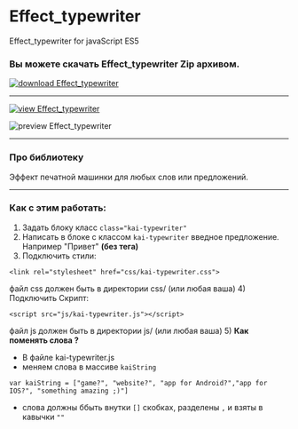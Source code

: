 # Effect_typewriter
Effect_typewriter for javaScript ES5

### Вы можете скачать  Effect_typewriter Zip архивом.
[![download Effect_typewriter](https://a.radikal.ru/a34/1802/4b/b81ed6707937.gif)](https://github.com/AndreiKaragayr/Effect_typewriter.git)

---
[![view Effect_typewriter](http://b.radikal.ru/b15/1802/8b/dded7f7e1100.gif
)]()

![preview Effect_typewriter](![(https://a.radikal.ru/a34/1802/4b/b81ed6707937.gif)] "typewriter")

***
### Про библиотеку
Эффект печатной машинки для любых слов или предложений.

***
### Как с этим работать:
1) Задать блоку класс `class="kai-typewriter"`
2) Написать в блоке с классом `kai-typewriter` введное предложение. Например "Привет" **(без тега)**
3) Подключить стили:
```
<link rel="stylesheet" href="css/kai-typewriter.css">
```
файл css должен быть в директории css/ (или любая ваша)
4) Подключить Скрипт:
```
<script src="js/kai-typewriter.js"></script>
```
файл js должен быть в директории js/ (или любая ваша)
5) **Как поменять слова ?**
 - В файле kai-typewriter.js
 - меняем слова в массиве `kaiString`
 ```
 var kaiString = ["game?", "website?", "app for Android?","app for IOS?", "something amazing ;)"]
 ```
   + слова должны ббыть внутки `[]` скобках, разделены `,` и взяты в кавычки `""`
